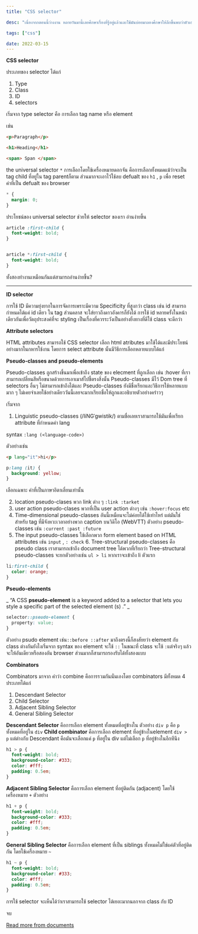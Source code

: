 ```yaml
---
title: "CSS selector"

desc: "เนื่องจากตอนนี้ว่างงาน หลายวันมานี้เลยศึกษาเรื่องที่รู้อยู่แล้วและใช้มันบ่อยมาลองศึกษาให้ลึกขึ้นพบว่าตัวเองไม่รู้อะไรเลย ฮาฮ่า"

tags: ["css"]

date: 2022-03-15
---
```


**CSS selector**

ประเภทของ selector ได้แก่

1. Type
2. Class
3. ID
4. selectors

เริ่มจาก type selector คือ การเลือก tag name หรือ element

เช่น

```html
<p>Paragraph</p>

<h1>Heading</h1>

<span> Span </span>
```

the universal selector `*` การเลือกโดยใช้เครื่องหมายดอกจัน คือการเลือกทั้งหมดแม้ว่าจะเป็น tag child ที่อยู่ใน tag parentก็ตาม ส่วนมากจะเอาไว้ใช้ลบ defualt ของ `h1` , `p` เพื่อ reset ค่าที่เป็น defualt ของ browser

```css
* {
  margin: 0;
}

```

ประโยชน์ของ universal selector ช่วยให้ selector ของเรา อ่านง่ายขึ้น

```css
article :first-child {
  font-weight: bold;
}

```

```css

article *:first-child {
  font-weight: bold;
}

```

ทั้งสองทำงานเหมือนกันแต่สามารถอ่านง่ายขึ้น?

---

**ID selector**

การใช้ ID มีความยุ่งยากในการจัดการเพราะมีความ Specificity ที่สูงกว่า class
เช่น id สามารถกำหนดได้แค่ id เดียว ใน tag ส่วนคลาส จะใส่ยาวถึงดาวอังคารก็ยังได้
การใช้ id หลายครั้งในหน้าเดียวกันเพื่อวัตถุประสงค์ที่จะ styling เป็นเรื่องที่ควรระวังเป็นอย่างยิ่งทางที่ดีใช้ class จะดีกว่า

**Attribute selectors**

HTML attributes สามารถใช้ CSS selector เลือก html atributes มาใช้ได้และมีประโยชน์อย่างมากในกหารใช้งาน โดยการ select attribute นั้นมีวิธีการเลือกหลายแบบได้แก่

**Pseudo-classes and pseudo-elements**

Pseudo-classes ถูกสร้างขึ้นมาเพื่อเข้าถึง state ของ elecment ที่ถูกเลือก เช่น :hover ที่เราสามารถเปลี่ยนสีหรือขนาดด้วยการเอาเมาส์ไปชี้ตรงสิ่งนั้น Pseudo-classes มีไว้ Dom tree ที่ selectors อื่นๆ ไม่สามารถเข้าถึงได้และ Pseudo-classes ยังมีชื่อเรียกและวิธีการใช้หลายแบบมาก ๆ ไม่เคยจำเลยใช้อย่างเดียววันนี้เลยจะมากเรียกชื่อให้ถูกและอธิบายตัวอย่างคร่าวๆ

เริ่มจาก

1. Linguistic pseudo-classes (/liNGˈɡwistik/) ตามชื่อเลยเราสามารถใช้มันเพื่อเรียก attribute ที่กำหนดค่า lang

syntax `:lang (<language-code>) `

ตัวอย่างเช่น

```html
<p lang="it">hi</p>
```

```css
p:lang (it) {
  background: yellow;
}
```

เลือกเฉพาะ ค่าที่เป็นภาษาอิตาเลี่ยนเท่านั้น

2. location pseudo-clases พวก link ต่าง ๆ `:link :tarket`
3. user action pseudo-clases พวกที่เป็น user action ต่างๆ เช่น `:hover:focus` etc
4. Time-dimensional pseudo-classes อันนี้เหมือนจะไม่ค่อยได้ใช้เท่าไหร่ แต่มันใช่สำหรับ tag ที่มีจังหวะเวลาอย่างพวก caption บนวิดิโอ (WebVTT)
   ตัวอย่าง pseudo-classes เช่น `:current :past :future`
5. The input pseudo-classes ใช้เลือกพวก form element based on HTML attributes
   เช่น `input` , `: check` 6. Tree-structural pseudo-classes คือ pseudo class เราสามารถเข้าถึง document tree ได้พวกที่เรียกว่า Tree-structural pseudo-classes
   จะยกตัวอย่างเช่น
   `ul > li`
   หากเราจะเข้าถึง li ตัวแรก

```css
li:first-child {
  color: orange;
}
```

**Pseudo-elements**

_ “A CSS **pseudo-element** is a keyword added to a selector that lets you style a specific part of the selected element (s) .” _

```css
selector::pseudo-element {
  property: value;
}

```

ตัวอย่าง psudo element เช่น`::before ::after`
มาถึงตรงนี้ก็สงสัยยว่า element กับ class ต่างกันยังไงเริ่มจาก
syntax ของ element จะใช้ `::` ในขณะที่ class จะใช้ `:`แต่จริงๆ แล้วจะให้อันเดียวหรือสองอัน browser ส่วนมากก็สามารถรองรับได้ทั้งสองแบบ

**Combinators**

Combinators มาจาก คำว่า combine คือการรวมกันนั่นเองโดย combinators มีทั้งหมด 4 ประเภทได้แก่

1. Descendant Selector
2. Child Selector
3. Adjacent Sibling Selector
4. General Sibling Selector

**Descendant Selector** คือการเลือก element ทั้งหมดที่อยู่ข้างใน
ตัวอย่าง
`div p` คือ `p` ทั้งหมดที่อยู่ใน `div`
**Child combinator** คือการเลือก element ที่อยู่ข้างในelement
`div > p`
แต่ต่างกับ Descendant คือมันจะเลือกแค่ `p` ที่อยู่ใน div แต่ไม่เลือก `p` ที่อยู่ข้างในอีกทีนึง

```css
h1 > p {
  font-weight: bold;
  background-color: #333;
  color: #fff;
  padding: 0.5em;
}

```

**Adjacent Sibling Selector**
คือการเลือก element ที่อยู่ติดกัน (adjacent) โดยใช้เครื่องหมาย `+`
ตัวอย่าง

```css
h1 + p {
  font-weight: bold;
  background-color: #333;
  color: #fff;
  padding: 0.5em;
}
```

**General Sibling Selector** คือการเลือก element ที่เป็น siblings ทั้งหมดไม่ใช่แค่ตัวที่อยู่ติดกัน
โดยใช้เครื่องหมาย `~`

```css
h1 ~ p {
  font-weight: bold;
  background-color: #333;
  color: #fff;
  padding: 0.5em;
}

```

การใช้ selector จะเห็นได้ว่าเราสามารถใช้ selector ได้เยอะมากนอกจาก class กับ ID

จบ

[Read more from documents](https://developer.mozilla.org/en-US/docs/Learn/CSS/Building_blocks/Selectors/Combinators#descendant_combinator)
